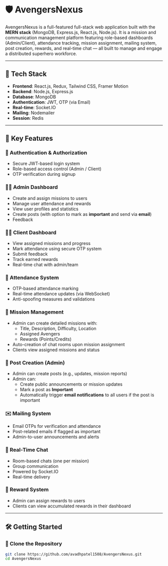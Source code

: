 # 🛡️ AvengersNexus

AvengersNexus is a full-featured full-stack web application built with the **MERN stack** (MongoDB, Express.js, React.js, Node.js). It is a mission and communication management platform featuring role-based dashboards (Admin/Client), attendance tracking, mission assignment, mailing system, post creation, rewards, and real-time chat — all built to manage and engage a distributed superhero workforce.

---

## 🚀 Tech Stack

- **Frontend**: React.js, Redux, Tailwind CSS, Framer Motion
- **Backend**: Node.js, Express.js
- **Database**: MongoDB
- **Authentication**: JWT, OTP (via Email)
- **Real-time**: Socket.IO
- **Mailing**: Nodemailer
- **Session**: Redis
---
## 📌 Key Features

### 🔐 Authentication & Authorization
- Secure JWT-based login system
- Role-based access control (Admin / Client)
- OTP verification during signup

### 🧑‍💼 Admin Dashboard
- Create and assign missions to users
- Manage user attendance and rewards
- View user profiles and statistics
- Create posts (with option to mark as **important** and send via **email**)
- Feedback 

### 👨‍🎓 Client Dashboard
- View assigned missions and progress
- Mark attendance using secure OTP system
- Submit feedback
- Track earned rewards
- Real-time chat with admin/team

### 📅 Attendance System
- OTP-based attendance marking
- Real-time attendance updates (via WebSocket)
- Anti-spoofing measures and validations

### 🎯 Mission Management
- Admin can create detailed missions with:
  - Title, Description, Difficulty, Location
  - Assigned Avengers
  - Rewards (Points/Credits)
- Auto-creation of chat rooms upon mission assignment
- Clients view assigned missions and status

### 📝 Post Creation (Admin)
- Admin can create posts (e.g., updates, mission reports)
- Admin can:
  - Create public announcements or mission updates
  - Mark a post as **Important**
  - Automatically trigger **email notifications** to all users if the post is important

### ✉️ Mailing System
- Email OTPs for verification and attendance
- Post-related emails if flagged as important
- Admin-to-user announcements and alerts

### 💬 Real-Time Chat
- Room-based chats (one per mission)
- Group communication
- Powered by Socket.IO
- Real-time delivery

### 🎁 Reward System
- Admin can assign rewards to users
- Clients can view accumulated rewards in their dashboard

---

## 🛠️ Getting Started

### 📁 Clone the Repository

```bash
git clone https://github.com/avadhpatel1508/AvengersNexus.git
cd AvengersNexus
